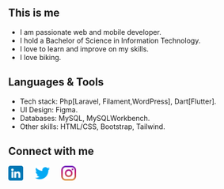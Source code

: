 <!-- [![GitHub Streak](https://streak-stats.demolab.com?user=lawrenciadzifa&card_width=900)](https://git.io/streak-stats) -->


## This is me
<!-- ## Bio -->
- I am passionate web and mobile developer.
- I hold a Bachelor of Science in Information Technology.
- I love to learn and improve on my skills.
- I love biking.


## Languages & Tools
- Tech stack: Php[Laravel, Filament,WordPress], Dart[Flutter].
- UI Design: Figma.
- Databases: MySQL, MySQLWorkbench.
- Other skills: HTML/CSS, Bootstrap, Tailwind.

## Connect with me
<p align="left">
<a href="https://www.linkedin.com/in/lawrencia-dzifa-ahiadeke-028a0b199/" target="_blank"><img height="30" src="https://github.com/LawrenciaDzifa/LawrenciaDzifa/blob/main/Resource/linkedin.png"></a>&nbsp;&nbsp;&nbsp;&nbsp;&nbsp;
<a href="https://twitter.com/afia_dzifa" target="_blank"><img height="30" src="https://github.com/LawrenciaDzifa/LawrenciaDzifa/blob/main/Resource/twitter.png"></a>&nbsp;&nbsp;&nbsp;&nbsp;&nbsp;
<a href="https://www.instagram.com/afiadzifa" target="_blank"><img height="30" src="https://github.com/LawrenciaDzifa/LawrenciaDzifa/blob/main/Resource/instagram.png"></a>&nbsp;&nbsp;&nbsp;&nbsp;&nbsp;


</p>




<!--  ## 𝗦𝘁𝗮𝘁𝘀 

![Lawrencia Dzifa's github stats](https://github-readme-stats.vercel.app/api?username=lawrenciadzifa&show_icons=true&theme=dracula) 

 -->






